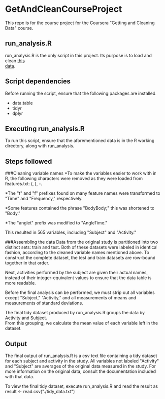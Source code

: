 # GetAndCleanCourseProject
This repo is for the course project for the Coursera "Getting and Cleaning Data" course.

## run_analysis.R
run_analysis.R is the only script in this project.  Its purpose is to load and clean [this  
data](https://d396qusza40orc.cloudfront.net/getdata%2Fprojectfiles%2FUCI%20HAR%20Dataset.zip).

## Script dependencies
Before running the script, ensure that the following packages are installed:
* data.table
* tidyr
* dplyr

## Executing run_analysis.R
To run this script, ensure that the aforementioned data is in the R working directory, 
along with run_analysis.

## Steps followed
###Cleaning variable names
*To make the variables easier to work with in R, the following characters were removed 
as they were loaded from features.txt: (, ), -.

*The "t" and "f" prefixes found on many feature names were transformed to "Time" and 
"Frequency," respectively.

*Some features contained the phrase "BodyBody;" this was shortened to "Body."

*The "anglet" prefix was modified to "AngleTime."

This resulted in 565 variables, including "Subject" and "Activity."

###Assembling the data
Data from the original study is partitioned into two distinct sets: train and test.  Both 
of these datasets were labeled in identical fashion, according to the cleaned variable 
names mentioned above.  To construct the complete dataset, the test and train datasets 
are row-bound together in that order.

Next, activities performed by the subject are given their actual names, instead of their 
integer-equivalent values to ensure that the data table is more readable.

Before the final analysis can be performed, we must strip out all variables except 
"Subject," "Activity," and all measurements of means and measurements of standard 
deviations.

The final tidy dataset produced by run_analysis.R groups the data by Activity and Subject.  
From this grouping, we calculate the mean value of each variable left in the dataset.

## Output
The final output of run_analysis.R is a csv text file containing a tidy dataset for each 
subject and activity in the study.  All variables not labeled "Activity" and "Subject" 
are averages of the original data measured in the study.  For more information on the 
original data, consult the documentation included with that data.

To view the final tidy dataset, execute run_analysis.R and read the result as 
result <- read.csv("./tidy_data.txt")